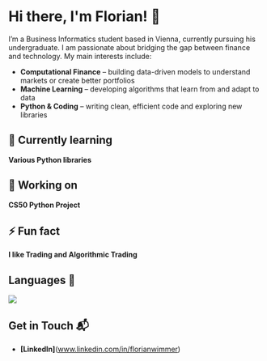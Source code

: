 # Hi there, I'm Florian! 👋

I’m a Business Informatics student based in Vienna, currently pursuing his undergraduate. I am passionate about bridging the gap between finance and technology. My main interests include:

- **Computational Finance** – building data-driven models to understand markets or create better portfolios  
- **Machine Learning** – developing algorithms that learn from and adapt to data  
- **Python & Coding** – writing clean, efficient code and exploring new libraries  


## 🌱 Currently learning

**Various Python libraries**


## 🔭 Working on

**CS50 Python Project**


## ⚡ Fun fact

**I like Trading and Algorithmic Trading**


## Languages 🧠

<img src="https://img.shields.io/badge/Python-FFD43B?style=for-the-badge&logo=python&logoColor=blue" />


## Get in Touch 📬

- **[LinkedIn]**(www.linkedin.com/in/florianwimmer)


<!---
floriancodewim/floriancodewim is a ✨ special ✨ repository because its `README.md` (this file) appears on your GitHub profile.
You can click the Preview link to take a look at your changes.
--->
